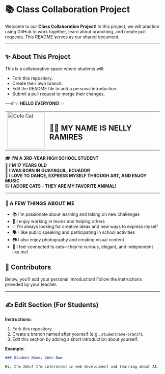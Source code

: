 # 📚 Class Collaboration Project

Welcome to our **Class Collaboration Project**! In this project, we will practice using GitHub to work together, learn about branching, and create pull requests. This README serves as our shared document.

---

## ✨ About This Project

This is a collaborative space where students will:
- Fork this repository.
- Create their own branch.
- Edit the README file to add a personal introduction.
- Submit a pull request to merge their changes.

---# ✨ **HELLO EVERYONE!** ✨

<table>
  <tr>
    <td><img src="https://cdn.pixabay.com/photo/2017/11/09/21/41/cat-2934720_1280.jpg" alt="Cute Cat" width="120"/></td>
    <td><h2>🙋‍♀️ <strong>MY NAME IS NELLY RAMIRES</strong></h2></td>
  </tr>
</table>

🎓 **I'M A 3RD-YEAR HIGH SCHOOL STUDENT**  
🎂 **I'M 17 YEARS OLD**  
📍 **I WAS BORN IN GUAYAQUIL, ECUADOR**  
💃 **I LOVE TO DANCE, EXPRESS MYSELF THROUGH ART, AND ENJOY MUSIC**  
🐱 **I ADORE CATS – THEY ARE MY FAVORITE ANIMAL!**  

---

### 🌟 **A FEW THINGS ABOUT ME**

- 📚 I'm passionate about learning and taking on new challenges  
- 🤝 I enjoy working in teams and helping others  
- 💡 I'm always looking for creative ideas and new ways to express myself  
- 🗣️ I like public speaking and participating in school activities  
- 📷 I also enjoy photography and creating visual content  
- 🐾 I feel connected to cats—they're curious, elegant, and independent like me!


## 👥 Contributors

Below, you’ll add your personal introduction! Follow the instructions provided by your teacher.

---

## ✍️ Edit Section (For Students)

**Instructions:**
1. Fork this repository.
2. Create a branch named after yourself (e.g., `studentname-branch`).
3. Edit this section by adding a short introduction about yourself.

**Example:**
```markdown
### Student Name: John Doe

Hi, I’m John! I’m interested in web development and learning about AI. My favorite programming language is JavaScript. 🚀
